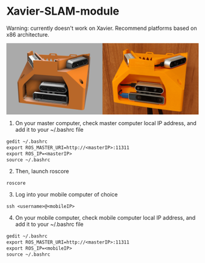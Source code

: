 # Xavier-SLAM-module
Warning: currently doesn't work on Xavier. Recommend platforms based on x86 architecture.

<p align="center">
  <img src="image.png" img align="center">
</p>

1. On your master computer, check master computer local IP address, and add it to your ~/.bashrc file
```
gedit ~/.bashrc
export ROS_MASTER_URI=http://<masterIP>:11311
export ROS_IP=<masterIP>
source ~/.bashrc
```

2. Then, launch roscore
```
roscore
```

3. Log into your mobile computer of choice
```
ssh <username>@<mobileIP>
```

4. On your mobile computer, check mobile computer local IP address, and add it to your ~/.bashrc file
```
gedit ~/.bashrc
export ROS_MASTER_URI=http://<masterIP>:11311
export ROS_IP=<mobileIP>
source ~/.bashrc
```

